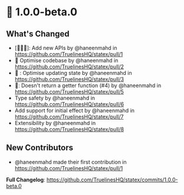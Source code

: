 # 🤟 1.0.0-beta.0

## What's Changed

- [🥸🤠🥳]: Add new APIs by @haneenmahd in https://github.com/TruelinesHQ/statex/pull/1
- 🧐 Optimise codebase by @haneenmahd in https://github.com/TruelinesHQ/statex/pull/2
- 🥸 : Optimise updating state by @haneenmahd in https://github.com/TruelinesHQ/statex/pull/3
- 🥸: Doesn't return a getter function (#4) by @haneenmahd in https://github.com/TruelinesHQ/statex/pull/5
- Type safety by @haneenmahd in https://github.com/TruelinesHQ/statex/pull/6
- Add support for initial effect by @haneenmahd in https://github.com/TruelinesHQ/statex/pull/7
- Extensibility by @haneenmahd in https://github.com/TruelinesHQ/statex/pull/8

## New Contributors

- @haneenmahd made their first contribution in https://github.com/TruelinesHQ/statex/pull/1

**Full Changelog**: https://github.com/TruelinesHQ/statex/commits/1.0.0-beta.0
